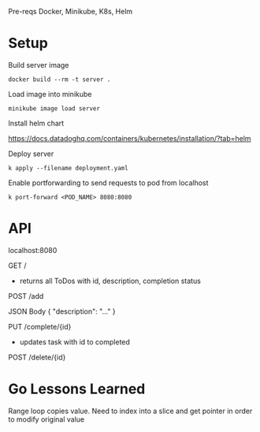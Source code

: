 Pre-reqs
Docker, Minikube, K8s, Helm


# Setup
Build server image

`docker build --rm -t server .`

Load image into minikube

`minikube image load server`

Install helm chart

https://docs.datadoghq.com/containers/kubernetes/installation/?tab=helm


Deploy server

`k apply --filename deployment.yaml `

Enable portforwarding to send requests to pod from localhost

`k port-forward <POD_NAME> 8080:8080`


# API

localhost:8080

GET / 

- returns all ToDos with id, description, completion status

POST /add

JSON Body
{
    "description": "..."
}

PUT /complete/{id}
- updates task with id to completed

POST /delete/{id}


# Go Lessons Learned
Range loop copies value. Need to index into a slice and get pointer in order to modify original value
